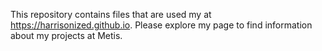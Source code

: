 This repository contains files that are used my at https://harrisonized.github.io. Please explore my page to find information about my projects at Metis.
